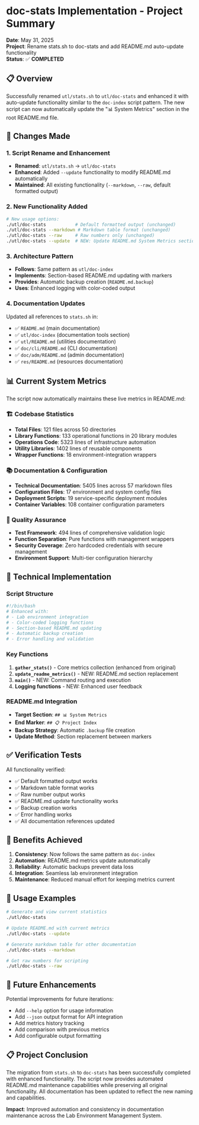 # doc-stats Implementation - Project Summary

**Date**: May 31, 2025  
**Project**: Rename stats.sh to doc-stats and add README.md auto-update functionality  
**Status**: ✅ **COMPLETED**

## 📋 Overview

Successfully renamed `utl/stats.sh` to `utl/doc-stats` and enhanced it with auto-update functionality similar to the `doc-index` script pattern. The new script can now automatically update the "📊 System Metrics" section in the root README.md file.

## 🔄 Changes Made

### 1. **Script Rename and Enhancement**
- **Renamed**: `utl/stats.sh` → `utl/doc-stats`
- **Enhanced**: Added `--update` functionality to modify README.md automatically
- **Maintained**: All existing functionality (`--markdown`, `--raw`, default formatted output)

### 2. **New Functionality Added**
```bash
# New usage options:
./utl/doc-stats           # Default formatted output (unchanged)
./utl/doc-stats --markdown # Markdown table format (unchanged)
./utl/doc-stats --raw     # Raw numbers only (unchanged)
./utl/doc-stats --update  # NEW: Update README.md System Metrics section
```

### 3. **Architecture Pattern**
- **Follows**: Same pattern as `utl/doc-index`
- **Implements**: Section-based README.md updating with markers
- **Provides**: Automatic backup creation (`README.md.backup`)
- **Uses**: Enhanced logging with color-coded output

### 4. **Documentation Updates**
Updated all references to `stats.sh` in:
- ✅ `README.md` (main documentation)
- ✅ `utl/doc-index` (documentation tools section)
- ✅ `utl/README.md` (utilities documentation)
- ✅ `doc/cli/README.md` (CLI documentation)
- ✅ `doc/adm/README.md` (admin documentation)
- ✅ `res/README.md` (resources documentation)

## 📊 Current System Metrics

The script now automatically maintains these live metrics in README.md:

### 🏗️ Codebase Statistics
- **Total Files**: 121 files across 50 directories
- **Library Functions**: 133 operational functions in 20 library modules
- **Operations Code**: 5323 lines of infrastructure automation
- **Utility Libraries**: 1402 lines of reusable components
- **Wrapper Functions**: 18 environment-integration wrappers

### 📚 Documentation & Configuration
- **Technical Documentation**: 5405 lines across 57 markdown files
- **Configuration Files**: 17 environment and system config files
- **Deployment Scripts**: 19 service-specific deployment modules
- **Container Variables**: 108 container configuration parameters

### 🧪 Quality Assurance
- **Test Framework**: 494 lines of comprehensive validation logic
- **Function Separation**: Pure functions with management wrappers
- **Security Coverage**: Zero hardcoded credentials with secure management
- **Environment Support**: Multi-tier configuration hierarchy

## 🔧 Technical Implementation

### Script Structure
```bash
#!/bin/bash
# Enhanced with:
# - Lab environment integration
# - Color-coded logging functions
# - Section-based README.md updating
# - Automatic backup creation
# - Error handling and validation
```

### Key Functions
1. **`gather_stats()`** - Core metrics collection (enhanced from original)
2. **`update_readme_metrics()`** - NEW: README.md section replacement
3. **`main()`** - NEW: Command routing and execution
4. **Logging functions** - NEW: Enhanced user feedback

### README.md Integration
- **Target Section**: `## 📊 System Metrics`
- **End Marker**: `## 📋 Project Index`
- **Backup Strategy**: Automatic `.backup` file creation
- **Update Method**: Section replacement between markers

## ✅ Verification Tests

All functionality verified:
- ✅ Default formatted output works
- ✅ Markdown table format works
- ✅ Raw number output works
- ✅ README.md update functionality works
- ✅ Backup creation works
- ✅ Error handling works
- ✅ All documentation references updated

## 🎯 Benefits Achieved

1. **Consistency**: Now follows the same pattern as `doc-index`
2. **Automation**: README.md metrics update automatically
3. **Reliability**: Automatic backups prevent data loss
4. **Integration**: Seamless lab environment integration
5. **Maintenance**: Reduced manual effort for keeping metrics current

## 📝 Usage Examples

```bash
# Generate and view current statistics
./utl/doc-stats

# Update README.md with current metrics
./utl/doc-stats --update

# Generate markdown table for other documentation
./utl/doc-stats --markdown

# Get raw numbers for scripting
./utl/doc-stats --raw
```

## 🔮 Future Enhancements

Potential improvements for future iterations:
- Add `--help` option for usage information
- Add `--json` output format for API integration
- Add metrics history tracking
- Add comparison with previous metrics
- Add configurable output formatting

## 📋 Project Conclusion

The migration from `stats.sh` to `doc-stats` has been successfully completed with enhanced functionality. The script now provides automated README.md maintenance capabilities while preserving all original functionality. All documentation has been updated to reflect the new naming and capabilities.

**Impact**: Improved automation and consistency in documentation maintenance across the Lab Environment Management System.
